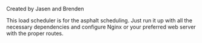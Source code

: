 Created by Jasen and Brenden

This load scheduler is for the asphalt scheduling.
Just run it up with all the necessary dependencies and
configure Nginx or your preferred web server with the proper routes.